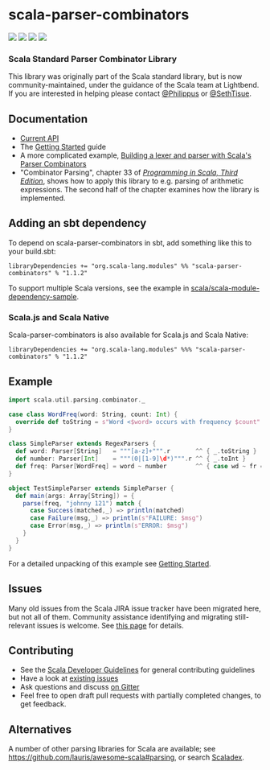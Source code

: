 # scala-parser-combinators

[<img src="https://img.shields.io/travis/scala/scala-parser-combinators.svg"/>](https://travis-ci.org/scala/scala-parser-combinators)
[<img src="https://img.shields.io/maven-central/v/org.scala-lang.modules/scala-parser-combinators_2.11.svg?label=latest%20release%20for%202.11"/>](http://search.maven.org/#search%7Cga%7C1%7Cg%3Aorg.scala-lang.modules%20a%3Ascala-parser-combinators_2.11)
[<img src="https://img.shields.io/maven-central/v/org.scala-lang.modules/scala-parser-combinators_2.12.svg?label=latest%20release%20for%202.12"/>](http://search.maven.org/#search%7Cga%7C1%7Cg%3Aorg.scala-lang.modules%20a%3Ascala-parser-combinators_2.12)
[<img src="https://img.shields.io/maven-central/v/org.scala-lang.modules/scala-parser-combinators_2.13.svg?label=latest%20release%20for%202.13"/>](http://search.maven.org/#search%7Cga%7C1%7Cg%3Aorg.scala-lang.modules%20a%3Ascala-parser-combinators_2.13)

### Scala Standard Parser Combinator Library

This library was originally part of the Scala standard library, but is now community-maintained, under the guidance of the Scala team at Lightbend. If you are interested in helping please contact [@Philippus](https://github.com/philippus) or [@SethTisue](https://github.com/SethTisue).

## Documentation

 * [Current API](https://javadoc.io/page/org.scala-lang.modules/scala-parser-combinators_2.12/latest/scala/util/parsing/combinator/index.html)
 * The [Getting Started](docs/Getting_Started.md) guide
 * A more complicated example, [Building a lexer and parser with Scala's Parser Combinators](https://enear.github.io/2016/03/31/parser-combinators/)
 * "Combinator Parsing", chapter 33 of [_Programming in Scala, Third Edition_](http://www.artima.com/shop/programming_in_scala), shows how to apply this library to e.g. parsing of arithmetic expressions. The second half of the chapter examines how the library is implemented.

## Adding an sbt dependency
To depend on scala-parser-combinators in sbt, add something like this to your build.sbt:

```
libraryDependencies += "org.scala-lang.modules" %% "scala-parser-combinators" % "1.1.2"
```

To support multiple Scala versions, see the example in [scala/scala-module-dependency-sample](https://github.com/scala/scala-module-dependency-sample).

### Scala.js and Scala Native

Scala-parser-combinators is also available for Scala.js and Scala Native:

```
libraryDependencies += "org.scala-lang.modules" %%% "scala-parser-combinators" % "1.1.2"
```

## Example

```scala
import scala.util.parsing.combinator._

case class WordFreq(word: String, count: Int) {
  override def toString = s"Word <$word> occurs with frequency $count"
}

class SimpleParser extends RegexParsers {
  def word: Parser[String]   = """[a-z]+""".r       ^^ { _.toString }
  def number: Parser[Int]    = """(0|[1-9]\d*)""".r ^^ { _.toInt }
  def freq: Parser[WordFreq] = word ~ number        ^^ { case wd ~ fr => WordFreq(wd,fr) }
}

object TestSimpleParser extends SimpleParser {
  def main(args: Array[String]) = {
    parse(freq, "johnny 121") match {
      case Success(matched,_) => println(matched)
      case Failure(msg,_) => println(s"FAILURE: $msg")
      case Error(msg,_) => println(s"ERROR: $msg")
    }
  }
}
```

For a detailed unpacking of this example see
[Getting Started](docs/Getting_Started.md).

## Issues

Many old issues from the Scala JIRA issue tracker have been migrated
here, but not all of them. Community assistance identifying and
migrating still-relevant issues is welcome.  See [this
page](https://github.com/scala/scala-parser-combinators/issues/61) for
details.

## Contributing

 * See the [Scala Developer Guidelines](https://github.com/scala/scala/blob/2.13.x/CONTRIBUTING.md) for general contributing guidelines
 * Have a look at [existing issues](https://github.com/scala/scala-parser-combinators/issues)
 * Ask questions and discuss [on Gitter](https://gitter.im/scala/contributors)
 * Feel free to open draft pull requests with partially completed changes, to get feedback.

## Alternatives

A number of other parsing libraries for Scala are available; see https://github.com/lauris/awesome-scala#parsing, or search [Scaladex](https://github.com/scala/scala-parser-combinators/pull/317).
